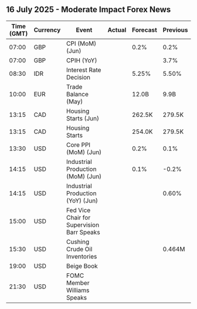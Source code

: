 ## 16 July 2025 - Moderate Impact Forex News

| Time (GMT) | Currency | Event | Actual | Forecast | Previous |
|------|----------|-------|--------|----------|----------|
| 07:00 | GBP | CPI (MoM) (Jun) |  | 0.2% | 0.2% |
| 07:00 | GBP | CPIH (YoY) |  |  | 3.7% |
| 08:30 | IDR | Interest Rate Decision |  | 5.25% | 5.50% |
| 10:00 | EUR | Trade Balance (May) |  | 12.0B | 9.9B |
| 13:15 | CAD | Housing Starts (Jun) |  | 262.5K | 279.5K |
| 13:15 | CAD | Housing Starts |  | 254.0K | 279.5K |
| 13:30 | USD | Core PPI (MoM) (Jun) |  | 0.2% | 0.1% |
| 14:15 | USD | Industrial Production (MoM) (Jun) |  | 0.1% | -0.2% |
| 14:15 | USD | Industrial Production (YoY) (Jun) |  |  | 0.60% |
| 15:00 | USD | Fed Vice Chair for Supervision Barr Speaks |  |  |  |
| 15:30 | USD | Cushing Crude Oil Inventories |  |  | 0.464M |
| 19:00 | USD | Beige Book |  |  |  |
| 21:30 | USD | FOMC Member Williams Speaks |  |  |  |
